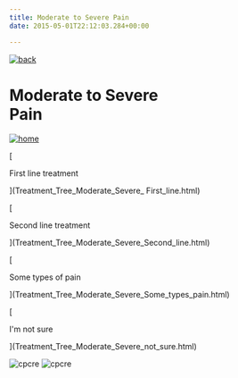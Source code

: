 ```yaml
---
title: Moderate to Severe Pain 
date: 2015-05-01T22:12:03.284+00:00

---  
```

        

[![back](images/backarrow.png)](Treatment_Tree.html)

Moderate to Severe  
Pain
=========================

[![home](images/homebtn.png)](main_menu.html)

[

First line treatment

](Treatment_Tree_Moderate_Severe_ First_line.html)

[

Second line treatment

](Treatment_Tree_Moderate_Severe_Second_line.html)

[

Some types of pain

](Treatment_Tree_Moderate_Severe_Some_types_pain.html)

[

I'm not sure

](Treatment_Tree_Moderate_Severe_not_sure.html)

![cpcre](images/banner-long-footer-whitetext.png) ![cpcre](images/acrrm.png)